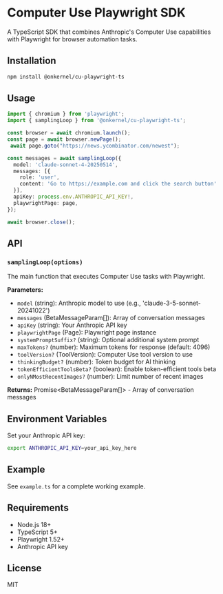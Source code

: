 # Computer Use Playwright SDK

A TypeScript SDK that combines Anthropic's Computer Use capabilities with Playwright for browser automation tasks.

## Installation

```bash
npm install @onkernel/cu-playwright-ts
```

## Usage

```typescript
import { chromium } from 'playwright';
import { samplingLoop } from '@onkernel/cu-playwright-ts';

const browser = await chromium.launch();
const page = await browser.newPage();
 await page.goto("https://news.ycombinator.com/newest");

const messages = await samplingLoop({
  model: 'claude-sonnet-4-20250514',
  messages: [{
    role: 'user',
    content: 'Go to https://example.com and click the search button'
  }],
  apiKey: process.env.ANTHROPIC_API_KEY!,
  playwrightPage: page,
});

await browser.close();
```

## API

### `samplingLoop(options)`

The main function that executes Computer Use tasks with Playwright.

**Parameters:**
- `model` (string): Anthropic model to use (e.g., 'claude-3-5-sonnet-20241022')
- `messages` (BetaMessageParam[]): Array of conversation messages
- `apiKey` (string): Your Anthropic API key
- `playwrightPage` (Page): Playwright page instance
- `systemPromptSuffix?` (string): Optional additional system prompt
- `maxTokens?` (number): Maximum tokens for response (default: 4096)
- `toolVersion?` (ToolVersion): Computer Use tool version to use
- `thinkingBudget?` (number): Token budget for AI thinking
- `tokenEfficientToolsBeta?` (boolean): Enable token-efficient tools beta
- `onlyNMostRecentImages?` (number): Limit number of recent images

**Returns:** Promise<BetaMessageParam[]> - Array of conversation messages

## Environment Variables

Set your Anthropic API key:
```bash
export ANTHROPIC_API_KEY=your_api_key_here
```

## Example

See `example.ts` for a complete working example.

## Requirements

- Node.js 18+
- TypeScript 5+
- Playwright 1.52+
- Anthropic API key

## License

MIT
